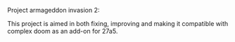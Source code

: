 Project armageddon invasion 2:

This project is aimed in both fixing, improving and making it compatible with complex doom as an add-on for 27a5.
